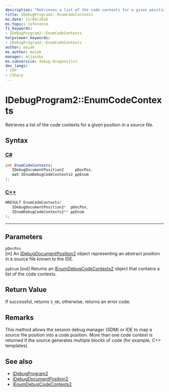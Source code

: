 ```yaml
---
description: "Retrieves a list of the code contexts for a given position in a source file."
title: IDebugProgram2::EnumCodeContexts
ms.date: 11/04/2016
ms.topic: reference
f1_keywords:
- IDebugProgram2::EnumCodeContexts
helpviewer_keywords:
- IDebugProgram2::EnumCodeContexts
author: maiak
ms.author: maiak
manager: mijacobs
ms.subservice: debug-diagnostics
dev_langs:
- CPP
- CSharp
---
```

# IDebugProgram2::EnumCodeContexts

Retrieves a list of the code contexts for a given position in a source file.

## Syntax

### [C#](#tab/csharp)
```csharp
int EnumCodeContexts( 
   IDebugDocumentPosition2     pDocPos,
   out IEnumDebugCodeContexts2 ppEnum
);
```
### [C++](#tab/cpp)
```cpp
HRESULT EnumCodeContexts( 
   IDebugDocumentPosition2*  pDocPos,
   IEnumDebugCodeContexts2** ppEnum
);
```
---

## Parameters
`pDocPos`\
[in] An [IDebugDocumentPosition2](../../../extensibility/debugger/reference/idebugdocumentposition2.md) object representing an abstract position in a source file known to the IDE.

`ppEnum`
[out] Returns an [IEnumDebugCodeContexts2](../../../extensibility/debugger/reference/ienumdebugcodecontexts2.md) object that contains a list of the code contexts.

## Return Value
 If successful, returns `S_OK`; otherwise, returns an error code.

## Remarks
 This method allows the session debug manager (SDM) or IDE to map a source file position into a code position. More than one code context is returned if the source generates multiple blocks of code (for example, C++ templates).

## See also
- [IDebugProgram2](../../../extensibility/debugger/reference/idebugprogram2.md)
- [IDebugDocumentPosition2](../../../extensibility/debugger/reference/idebugdocumentposition2.md)
- [IEnumDebugCodeContexts2](../../../extensibility/debugger/reference/ienumdebugcodecontexts2.md)
